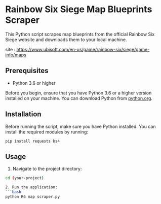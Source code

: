 # Rainbow Six Siege Map Blueprints Scraper

This Python script scrapes map blueprints from the official Rainbow Six Siege website and downloads them to your local machine.

site : https://www.ubisoft.com/en-us/game/rainbow-six/siege/game-info/maps

## Prerequisites

- Python 3.6 or higher

Before you begin, ensure that you have Python 3.6 or a higher version installed on your machine. You can download Python from [python.org](https://www.python.org/).


## Installation

Before running the script, make sure you have Python installed. You can install the required modules by running:

```
pip install requests bs4
```

## Usage
1. Navigate to the project directory:
```bash
cd (your-project)

2. Run the application:
```bash
python R6 map scraper.py